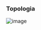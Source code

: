 ### Topologia
![image](https://user-images.githubusercontent.com/59710101/216000784-fb51a138-5eeb-464b-b43b-b29705c4b1f4.png)


